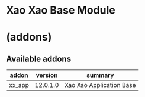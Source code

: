 Xao Xao Base Module
===================

# (addons)
Available addons
----------------
addon | version | summary
--- | --- | ---
[xx_app](xx_app/) | 12.0.1.0 | Xao Xao Application Base

